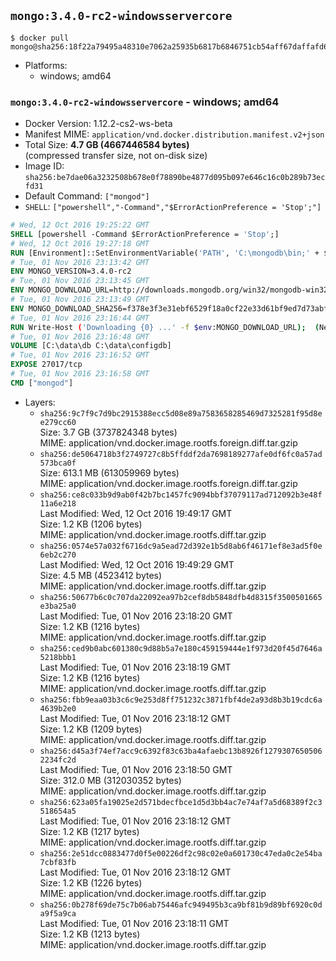 ## `mongo:3.4.0-rc2-windowsservercore`

```console
$ docker pull mongo@sha256:18f22a79495a48310e7062a25935b6817b6846751cb54aff67daffafd6386b85
```

-	Platforms:
	-	windows; amd64

### `mongo:3.4.0-rc2-windowsservercore` - windows; amd64

-	Docker Version: 1.12.2-cs2-ws-beta
-	Manifest MIME: `application/vnd.docker.distribution.manifest.v2+json`
-	Total Size: **4.7 GB (4667446584 bytes)**  
	(compressed transfer size, not on-disk size)
-	Image ID: `sha256:be7dae06a3232508b678e0f78890be4877d095b097e646c16c0b289b73ecfd31`
-	Default Command: `["mongod"]`
-	`SHELL`: `["powershell","-Command","$ErrorActionPreference = 'Stop';"]`

```dockerfile
# Wed, 12 Oct 2016 19:25:22 GMT
SHELL [powershell -Command $ErrorActionPreference = 'Stop';]
# Wed, 12 Oct 2016 19:27:18 GMT
RUN [Environment]::SetEnvironmentVariable('PATH', 'C:\mongodb\bin;' + $env:PATH, [EnvironmentVariableTarget]::Machine);
# Tue, 01 Nov 2016 23:13:42 GMT
ENV MONGO_VERSION=3.4.0-rc2
# Tue, 01 Nov 2016 23:13:45 GMT
ENV MONGO_DOWNLOAD_URL=http://downloads.mongodb.org/win32/mongodb-win32-x86_64-2008plus-ssl-3.4.0-rc2-signed.msi
# Tue, 01 Nov 2016 23:13:49 GMT
ENV MONGO_DOWNLOAD_SHA256=f378e3f3e31ebf6529f18a0cf22e33d61bf9ed7d73abf5e54e35d23d7a30c46a
# Tue, 01 Nov 2016 23:16:44 GMT
RUN Write-Host ('Downloading {0} ...' -f $env:MONGO_DOWNLOAD_URL); 	(New-Object System.Net.WebClient).DownloadFile($env:MONGO_DOWNLOAD_URL, 'mongo.msi'); 		Write-Host ('Verifying sha256 ({0}) ...' -f $env:MONGO_DOWNLOAD_SHA256); 	if ((Get-FileHash mongo.msi -Algorithm sha256).Hash -ne $env:MONGO_DOWNLOAD_SHA256) { 		Write-Host 'FAILED!'; 		exit 1; 	}; 		Write-Host 'Installing ...'; 	Start-Process msiexec -Wait 		-ArgumentList @( 			'/i', 			'mongo.msi', 			'/quiet', 			'/qn', 			'INSTALLLOCATION=C:\mongodb', 			'ADDLOCAL=all' 		); 		Write-Host 'Verifying install ...'; 	Write-Host '  mongo --version'; mongo --version; 	Write-Host '  mongod --version'; mongod --version; 		Write-Host 'Removing ...'; 	Remove-Item mongo.msi -Force; 		Write-Host 'Complete.';
# Tue, 01 Nov 2016 23:16:48 GMT
VOLUME [C:\data\db C:\data\configdb]
# Tue, 01 Nov 2016 23:16:52 GMT
EXPOSE 27017/tcp
# Tue, 01 Nov 2016 23:16:58 GMT
CMD ["mongod"]
```

-	Layers:
	-	`sha256:9c7f9c7d9bc2915388ecc5d08e89a7583658285469d7325281f95d8ee279cc60`  
		Size: 3.7 GB (3737824348 bytes)  
		MIME: application/vnd.docker.image.rootfs.foreign.diff.tar.gzip
	-	`sha256:de5064718b3f2749727c8b5ffddf2da7698189277afe0df6fc0a57ad573bca0f`  
		Size: 613.1 MB (613059969 bytes)  
		MIME: application/vnd.docker.image.rootfs.foreign.diff.tar.gzip
	-	`sha256:ce8c033b9d9ab0f42b7bc1457fc9094bbf37079117ad712092b3e48f11a6e218`  
		Last Modified: Wed, 12 Oct 2016 19:49:17 GMT  
		Size: 1.2 KB (1206 bytes)  
		MIME: application/vnd.docker.image.rootfs.diff.tar.gzip
	-	`sha256:0574e57a032f6716dc9a5ead72d392e1b5d8ab6f46171ef8e3ad5f0e6eb2c270`  
		Last Modified: Wed, 12 Oct 2016 19:49:29 GMT  
		Size: 4.5 MB (4523412 bytes)  
		MIME: application/vnd.docker.image.rootfs.diff.tar.gzip
	-	`sha256:50677b6c0c707da22092ea97b2cef8db5848dfb4d8315f3500501665e3ba25a0`  
		Last Modified: Tue, 01 Nov 2016 23:18:20 GMT  
		Size: 1.2 KB (1216 bytes)  
		MIME: application/vnd.docker.image.rootfs.diff.tar.gzip
	-	`sha256:ced9b0abc601380c9d88b5a7e180c459159444e1f973d20f45d7646a5218bbb1`  
		Last Modified: Tue, 01 Nov 2016 23:18:19 GMT  
		Size: 1.2 KB (1216 bytes)  
		MIME: application/vnd.docker.image.rootfs.diff.tar.gzip
	-	`sha256:fbb9eaa03b3c6c9e253d8ff751232c3871fbf4de2a93d8b3b19cdc6a4639b2e0`  
		Last Modified: Tue, 01 Nov 2016 23:18:12 GMT  
		Size: 1.2 KB (1209 bytes)  
		MIME: application/vnd.docker.image.rootfs.diff.tar.gzip
	-	`sha256:d45a3f74ef7acc9c6392f83c63ba4afaebc13b8926f12793076505062234fc2d`  
		Last Modified: Tue, 01 Nov 2016 23:18:50 GMT  
		Size: 312.0 MB (312030352 bytes)  
		MIME: application/vnd.docker.image.rootfs.diff.tar.gzip
	-	`sha256:623a05fa19025e2d571bdecfbce1d5d3bb4ac7e74af7a5d68389f2c3518654a5`  
		Last Modified: Tue, 01 Nov 2016 23:18:12 GMT  
		Size: 1.2 KB (1217 bytes)  
		MIME: application/vnd.docker.image.rootfs.diff.tar.gzip
	-	`sha256:2e51dcc0883477d0f5e00226df2c98c02e0a601730c47eda0c2e54ba7cbf83fb`  
		Last Modified: Tue, 01 Nov 2016 23:18:12 GMT  
		Size: 1.2 KB (1226 bytes)  
		MIME: application/vnd.docker.image.rootfs.diff.tar.gzip
	-	`sha256:0b278f69de75c7b06ab75446afc949495b3ca9bf81b9d89bf6920c0da9f5a9ca`  
		Last Modified: Tue, 01 Nov 2016 23:18:11 GMT  
		Size: 1.2 KB (1213 bytes)  
		MIME: application/vnd.docker.image.rootfs.diff.tar.gzip
